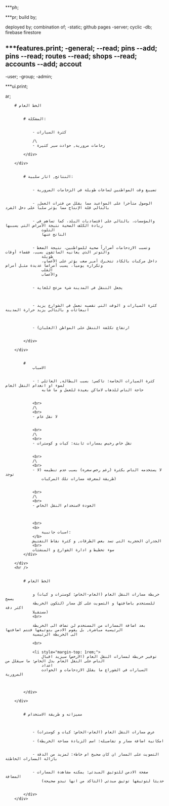 \*\*\*ph;

\*\*\*pr;
build by;

deployed by; combination of;
-static; github pages
-server; cyclic
-db; firebase firestore

\*\*\*features.print;
-general;
--read; pins
--add; pins
--read; routes
--read; shops
--read; accounts
--add; accout
--
-user;
-group;
-admin;

\*\*\*ui.print;

ar;

        # الخط العام


            # المشكلة:


                - كثرة السيارات

                /\
                - زحامات مرورية, حوادث سير كثيرة

            </div>

        </div>


            # النتائج, اثار سلبية:


                - تضييع وقت المواطنين لساعات طويلة في الزحامات المرورية


                - الوصول متأخرا على المواعيد مما يقلل من فترات العمل، بالتالي قلة الإنتاج مما يؤثر سلباً على دخل الفرد


                - والمؤسسات، بالتالي على اقتصاديات البلد، كما تساهم في زيادة الكلف الصحية نتيجة الأمراض التي يسببها
                    التلوث
                    الناتج عنها


                - وتسبب الازدحامات أضراراً صحية للمواطنين، نتيجة الضغط والتوتر الذي يعانيه السائقون بسبب، فقضاء أوقات
                    طويلة
                    داخل مركبات بالكاد تتحـرك أمـر صعب يؤثر على الأعصاب، وتكراره يومياً، يسبب أمراضاً عديدة مثـل أمراض
                    القلب
                    والأعصاب


                - يجعل التنقل في المدينة شيء مزعج للغاية



                - كثرة السيارات و الوقت التي تقضيه تعمل في الشوارع يزيد انبعاثات و بالتالي يزيد حرارة المدينة



                - ارتفاع تكلفة التنقل على المواطن (الغلبان)


            </div>

        </div>


            #
                الاسباب


                - كثرة السيارات الخاصة: تاكسي: بسبب البطالة, العائلي : لسوء او انعدام النقل العام
                    حاجة الناس للذهاب لاماكن بعيدة للعمل و ما شابه


                <br>
                /\
                <br>
                - لا نقل عام


                <br>
                /\
                <br>
                - نقل خاص رخيص بمسارات ثابتة: كيات و كوسترات


                <br>
                /\
                <br>
                - لا يستخدمه الناس بكثرة (رغم رخص سعره) بسبب عدم تنظيمه (لا توجد
                    طريقة لمعرفة مسارات تلك المركبات)


                <br>
                /\
                <br>
                - العودة لاستخدام النقل الخاص



                <br>
                <b>
                    اسبات جانبية:
                </b>
                الجدران الحجرية التي تسد بعض الطرقات, و كثرة نقاط التفتيش
                <br>
                سوء تخطيط و ادارة الشوارع و المنشئات
            </div>

        </div>
        <hr />


            # الخط العام


                خريطة مسارات النقل العام (العام-الخاص: كوسترات و كيات) و يسمح
                للمستخدم باضافتها و التصويت على كل مسار (لتكون الخريطة اكثر دقة
                مستقبلا)
                <br>

                بعد اضافة المسارات من المستخدم لن تضاف الى الخريطة الرئيسية مباشرة, بل يقوم الادمن بتوثيقها فتتم اضافتها
                الى الخريطة الرئيسية

                <br>

                <li style="margin-top: 1rem;">
                    توفير خريطة لمسارات النقل العام (الارخص) سيزيد اقبال الناس على النقل العام بدل الخاص: ما سيقلل من
                    اعداد
                    السيارات في الشوراع ما يقلل الازدحامات و الحوادث المرورية



            </div>

        </div>


            # مميزاته و طريقة الاستخدام



                - عرض مسارات النقل العام (العام-الخاص: كيات و كوسترات)

                - امكانية اضافة مسار و تفاصيله: اسم (لزيادة مساحة الخريطة)


                - التصويت على المسار ان كان صحيح ام خاطء: لمزيد من الدقة بازالة المسارات الخاطئة


                - صفحة الادمن للتوثيق المبدئي: يمكنه مشاهدة المسارات المضافة
                    حديثا لتوثيقها توثيق مبدئي (التاكد من انها تبدو صحيحة)


            </div>
        </div>
